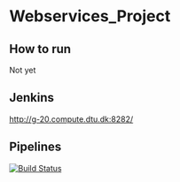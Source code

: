 # Webservices_Project

## How to run
Not yet

## Jenkins

http://g-20.compute.dtu.dk:8282/

## Pipelines
[![Build Status](http://g-20.compute.dtu.dk:8282/buildStatus/icon?job=DTUPay-CI_CD&build=6&subject=CI/CD)](http://g-20.compute.dtu.dk:8282/job/DTUPay-CI_CD/lastBuild/)
